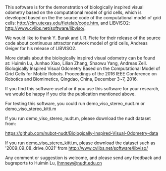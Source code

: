This software is for the demonstration of biologically inspired visual odometry based on the computational model of grid cells, which is developed based on the the source code of the computational model of grid cells: http://clm.utexas.edu/fietelab/code.htm, and LIBVISO2: http://www.cvlibs.net/software/libviso/.


We would like to thank Y. Burak and I. R. Fiete for their release of the source code about continuous attractor network model of grid cells, Andreas Geiger for his release of LIBVISO2.


More details about the biologically inspired visual odometry can be found at: Huimin Lu, Junhao Xiao, Lilian Zhang, Shaowu Yang, Andreas Zell. Biologically Inspired Visual Odometry Based on the Computational Model of Grid Cells for Mobile Robots. Proceedings of the 2016 IEEE Conference on Robotics and Biomimetics, Qingdao, China, December 3~7, 2016.


If you find this software useful or if you use this software for your research, we would be happy if you cite the publication mentioned above.



For testing this software, you could run demo_viso_stereo_nudt.m or demo_viso_stereo_kitti.m



If you run demo_viso_stereo_nudt.m, please download the nudt dataset from:

 https://github.com/nubot-nudt/Biologically-Inspired-Visual-Odometry-data

If you run demo_viso_stereo_kitti.m, please download the dataset such as '2009_09_08_drive_0021' from http://www.cvlibs.net/software/libviso/



Any comment or suggestion is welcome, and please send any feedback and bugreports to Huimin Lu, lhmnew@nudt.edu.cn



